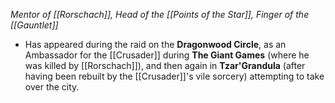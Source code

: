 *Mentor of [[Rorschach]], Head of the [[Points of the Star]], Finger of the [[Gauntlet]]*

- Has appeared during the raid on the **Dragonwood Circle**, as an Ambassador for the [[Crusader]] during **The Giant Games** (where he was killed by [[Rorschach]]), and then again in **Tzar'Grandula** (after having been rebuilt by the [[Crusader]]'s vile sorcery) attempting to take over the city.